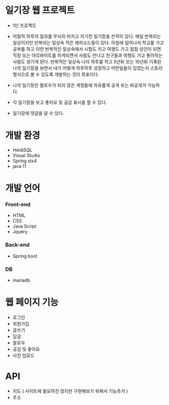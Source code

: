 # 일기장 웹 프로젝트 #
- 1인 프로젝트
- 어릴적 하루의 일과를 무사히 마치고 자기전 일기장을 쓴적이 있다. 매일 반복되는 일상이지만 반복되는 일상속 작은 에피소드들이 있다.
  아침에 일어나서 학교를 가고 공부를 하고 이런 반복적인 일상속에서 시험도 치고 여행도 가고 점점 성인이 되면 직장 또는 아르바이트를 하게되면서
  사람도 만나고 친구들과 여행도 가고 좋아하는 사람도 생기게 된다. 반복적인 일상속 나의 하루를 적고 5년뒤 또는 10년뒤 기록된 나의 일기장을 보면서
  내가 어떻게 하루하루 성장하고 어떤일들이 있었는지 스토리형식으로 볼 수 있도록 개발하는 것이 목표이다.
  
 - 나의 일기장은 팔로우가 되지 않은 계정들에 자유롭게 공개 또는 비공개가 가능하다.
 - 각 일기장을 보고 좋아요 및 공감 표시를 할 수 있다.
 - 일기장에 댓글을 달 수 있다.
##
# 개발 환경 #
- HeidiSQL
- Visual Studio
- Spring sts4
- java 11
# 개발 언어 #
### Front-end ###
- HTML
- CSS
- Java Script
- Jquery
### Back-end ###
- Spring boot
### DB ###
- mariadb
# 웹 페이지 기능 #
- 로그인
- 회원가입
- 글쓰기
- 답글
- 팔로우
- 공감 및 좋아요
- 사진 업로드
# API #
- 지도 ( 사이트에 필요하진 않지만 구현해보기 위해서 기능추가 )
- 주소
